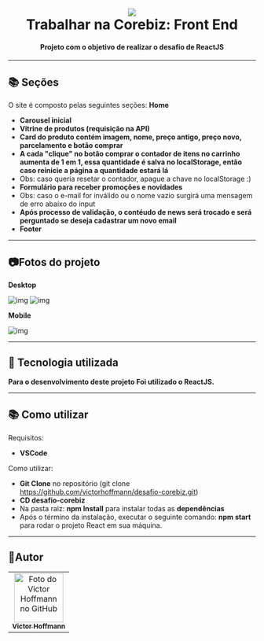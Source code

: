 <h1 align="center">
<img src="https://i.ibb.co/2NZ6J2S/corebiz.png)">
  <br>Trabalhar na Corebiz: Front End
</h1>

<h4 align="center">
  Projeto com o objetivo de realizar o desafio de ReactJS
</h4>

---

## 📚 Seções
O site é composto pelas seguintes seções:
**Home**
- **Carousel inicial** 
- **Vitrine de produtos (requisição na API)**
- **Card do produto contém imagem, nome, preço antigo, preço novo, parcelamento e botão comprar**
- **A cada "clique" no botão comprar o contador de itens no carrinho aumenta de 1 em 1, essa quantidade é salva no localStorage, então caso reinicie a página a quantidade estará lá**
- Obs: caso queria resetar o contador, apague a chave no localStorage :)
- **Formulário para receber promoções e novidades**
- Obs: caso o e-mail for inválido ou o nome vazio surgirá uma mensagem de erro abaixo do input
- **Após processo de validação, o contéudo de news será trocado e será perguntado se deseja cadastrar um novo email**
- **Footer**

---
## 📷Fotos do projeto

**Desktop**

![img](https://i.ibb.co/R4TG48X/desktop.png)
![img](https://i.ibb.co/X7q7QDw/desktop2.png)

**Mobile**

![img](https://i.ibb.co/Jv2ZrXC/mobile.png)

---
## 💼 Tecnologia utilizada
**Para o desenvolvimento deste projeto Foi utilizado o ReactJS.**

---

## 📚 Como utilizar
Requisitos:
- **VSCode**


Como utilizar:
- **Git Clone** no repositório (git clone https://github.com/victorhoffmann/desafio-corebiz.git)
- **CD desafio-corebiz**
- Na pasta raiz: **npm Install** para instalar todas as **dependências**
- Após o término da instalação, executar o seguinte comando: **npm start** para rodar o projeto React em sua máquina.

---

## 🚀Autor<br>
<table>
  <tr>
    <td align="center">
      <a href="https://github.com/victorhoffmann">
        <img src="https://avatars.githubusercontent.com/u/55602555?v=4" width="100px;" alt="Foto do Victor Hoffmann no GitHub"/><br>
        <sub>
          <b>Victor Hoffmann</b>
        </sub>
      </a><br>
    </td>
</table>